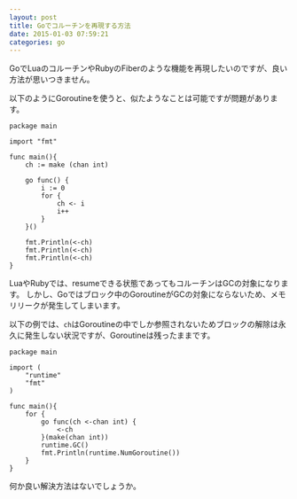 ```yaml
---
layout: post
title: Goでコルーチンを再現する方法
date: 2015-01-03 07:59:21
categories: go
---
```

<!-- {% raw %} -->
<p>GoでLuaのコルーチンやRubyのFiberのような機能を再現したいのですが、良い方法が思いつきません。</p>

<p>以下のようにGoroutineを使うと、似たようなことは可能ですが問題があります。</p>

<pre><code>package main

import "fmt"

func main(){
    ch := make (chan int)

    go func() {
        i := 0
        for {
            ch &lt;- i
            i++
        }
    }()

    fmt.Println(&lt;-ch)
    fmt.Println(&lt;-ch)
    fmt.Println(&lt;-ch)
}
</code></pre>

<p>LuaやRubyでは、resumeできる状態であってもコルーチンはGCの対象になります。
しかし、Goではブロック中のGoroutineがGCの対象にならないため、メモリリークが発生してしまいます。  </p>

<p>以下の例では、<code>ch</code>はGoroutineの中でしか参照されないためブロックの解除は永久に発生しない状況ですが、Goroutineは残ったままです。</p>

<pre><code>package main

import (
    "runtime"
    "fmt"
)

func main(){
    for {
        go func(ch &lt;-chan int) {
            &lt;-ch
        }(make(chan int))
        runtime.GC()
        fmt.Println(runtime.NumGoroutine())
    }
}
</code></pre>

<p>何か良い解決方法はないでしょうか。</p>
<!-- {% endraw %} -->
